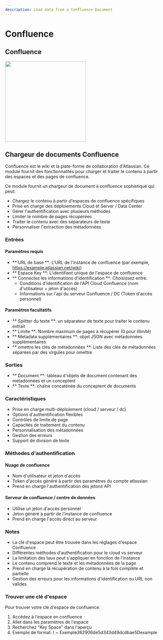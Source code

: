 ```yaml
---
description: Load data from a Confluence Document
---
```


# Confluence

## Confluence

<gigne> <img src = "../../../. Gitbook / Assets / Image (3) (1) (1) (1) (1) (1) (1) (1) (1) (1) (1) (1) (1) (2) .png" alt = "" width = "263"> <Figcution> <p>

## Chargeur de documents Confluence

Confluence est le wiki et la plate-forme de collaboration d'Atlassian. Ce module fournit des fonctionnalités pour charger et traiter le contenu à partir des espaces et des pages de confluence.

Ce module fournit un chargeur de document à confluence sophistiqué qui peut:

* Chargez le contenu à partir d'espaces de confluence spécifiques
* Prise en charge des déploiements Cloud et Server / Data Center
* Gérer l'authentification avec plusieurs méthodes
* Limiter le nombre de pages récupérées
* Traiter le contenu avec des séparateurs de texte
* Personnaliser l'extraction des métadonnées

### Entrées

#### Paramètres requis

* ** URL de base **: L'URL de l'instance de confluence (par exemple, https://example.atlassian.net/wiki)
* ** Espace Key **: L'identifiant unique de l'espace de confluence
* ** Connectez les informations d'identification **: Choisissez entre:
  * Conditions d'identification de l'API Cloud Confluence (nom d'utilisateur + jeton d'accès)
  * Informations sur l'api du serveur Confluence / DC (Token d'accès personnel)

#### Paramètres facultatifs

* ** Splitter du texte **: un séparateur de texte pour traiter le contenu extrait
* ** Limite **: Nombre maximum de pages à récupérer (0 pour illimité)
* ** Metadata supplémentaires **: objet JSON avec métadonnées supplémentaires
* ** omettre les clés de métadonnées **: Liste des clés de métadonnées séparées par des virgules pour omettre

### Sorties

* ** Document **: tableau d'objets de document contenant des métadonnées et un conceptent
* ** Texte **: chaîne concaténée du conceptent de documents

### Caractéristiques

* Prise en charge multi-déploiement (cloud / serveur / dc)
* Options d'authentification flexibles
* Contrôles de limite de page
* Capacités de traitement du contenu
* Personnalisation des métadonnées
* Gestion des erreurs
* Support de division de texte

### Méthodes d'authentification

#### Nuage de confluence

* Nom d'utilisateur et jeton d'accès
* Token d'accès généré à partir des paramètres du compte atlassian
* Prend en charge l'authentification des jetons API

#### Serveur de confluence / centre de données

* Utilise un jeton d'accès personnel
* Jeton généré à partir de l'instance de confluence
* Prend en charge l'accès direct au serveur

### Notes

* La clé d'espace peut être trouvée dans les réglages d'espace Confluence
* Différentes méthodes d'authentification pour le cloud vs serveur
* La limitation des taux peut s'appliquer en fonction de l'instance
* Le contenu comprend le texte et les métadonnées de la page
* Prend en charge la récupération de contenu à la fois complète et partielle
* Gestion des erreurs pour les informations d'identification ou URL non valides

### Trouver une clé d'espace

Pour trouver votre clé d'espace de confluence:

1. Accédez à l'espace en confluence
2. Aller dans les paramètres de l'espace
3. Recherchez "Key Space" dans l'aperçu
4. Exemple de format: \ ~ Exemple362906de5d343d49dcdbae5Dexample
